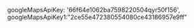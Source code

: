 
  googleMapsApiKey: '66f64e1062ba7598220504qyr50f156',
  googleMapsApiKey1:"2ce55e472380554080ce43186957e9ff"